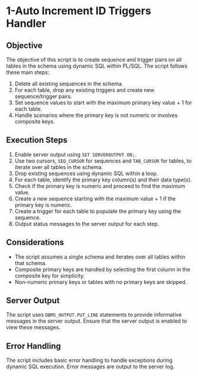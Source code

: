 # 1-Auto Increment ID Triggers Handler

## Objective
The objective of this script is to create sequence and trigger pairs on all tables in the schema using dynamic SQL within PL/SQL. The script follows these main steps:

1. Delete all existing sequences in the schema.
2. For each table, drop any existing triggers and create new sequence/trigger pairs.
3. Set sequence values to start with the maximum primary key value + 1 for each table.
4. Handle scenarios where the primary key is not numeric or involves composite keys.

## Execution Steps
1. Enable server output using `SET SERVEROUTPUT ON;`.
2. Use two cursors, `SEQ_CURSOR` for sequences and `TAB_CURSOR` for tables, to iterate over all tables in the schema.
3. Drop existing sequences using dynamic SQL within a loop.
4. For each table, identify the primary key column(s) and their data type(s).
5. Check if the primary key is numeric and proceed to find the maximum value.
6. Create a new sequence starting with the maximum value + 1 if the primary key is numeric.
7. Create a trigger for each table to populate the primary key using the sequence.
8. Output status messages to the server output for each step.

## Considerations
- The script assumes a single schema and iterates over all tables within that schema.
- Composite primary keys are handled by selecting the first column in the composite key for simplicity.
- Non-numeric primary keys or tables with no primary keys are skipped.

## Server Output
The script uses `DBMS_OUTPUT.PUT_LINE` statements to provide informative messages in the server output. Ensure that the server output is enabled to view these messages.

## Error Handling
The script includes basic error handling to handle exceptions during dynamic SQL execution. Error messages are output to the server log.


